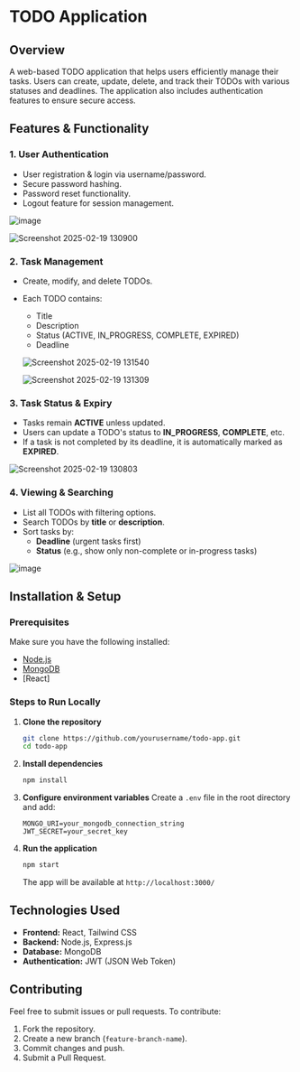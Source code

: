 # TODO Application

## Overview
A web-based TODO application that helps users efficiently manage their tasks. Users can create, update, delete, and track their TODOs with various statuses and deadlines. The application also includes authentication features to ensure secure access.

## Features & Functionality

### 1. User Authentication
- User registration & login via username/password.
- Secure password hashing.
- Password reset functionality.
- Logout feature for session management.


![image](https://github.com/user-attachments/assets/a8868739-4633-42ff-9c5a-6221b1d4067d)


![Screenshot 2025-02-19 130900](https://github.com/user-attachments/assets/614fa0c4-ae48-45d3-bb74-1114fe7a0b45)



### 2. Task Management
- Create, modify, and delete TODOs.
- Each TODO contains:
  - Title
  - Description
  - Status (ACTIVE, IN_PROGRESS, COMPLETE, EXPIRED)
  - Deadline

  

  ![Screenshot 2025-02-19 131540](https://github.com/user-attachments/assets/d13f36ea-fb2d-4e81-bbc7-6a5269d62820)

  ![Screenshot 2025-02-19 131309](https://github.com/user-attachments/assets/2514953d-152e-447a-aed6-178d365875b5)




### 3. Task Status & Expiry
- Tasks remain **ACTIVE** unless updated.
- Users can update a TODO's status to **IN_PROGRESS**, **COMPLETE**, etc.
- If a task is not completed by its deadline, it is automatically marked as **EXPIRED**.
  

![Screenshot 2025-02-19 130803](https://github.com/user-attachments/assets/1ed81194-3955-44ed-a293-71a6c94fa1d4)


### 4. Viewing & Searching
- List all TODOs with filtering options.
- Search TODOs by **title** or **description**.
- Sort tasks by:
  - **Deadline** (urgent tasks first)
  - **Status** (e.g., show only non-complete or in-progress tasks)

![image](https://github.com/user-attachments/assets/4b10e0ec-b60b-401d-b296-72b23c0bc66f)




## Installation & Setup

### Prerequisites
Make sure you have the following installed:
- [Node.js](https://nodejs.org/)
- [MongoDB](https://www.mongodb.com/)
- [React]

### Steps to Run Locally

1. **Clone the repository**
   ```bash
   git clone https://github.com/yourusername/todo-app.git
   cd todo-app
   ```

2. **Install dependencies**
   ```bash
   npm install
   ```

3. **Configure environment variables**
   Create a `.env` file in the root directory and add:
   ```plaintext
   MONGO_URI=your_mongodb_connection_string
   JWT_SECRET=your_secret_key
   ```

4. **Run the application**
   ```bash
   npm start
   ```
   The app will be available at `http://localhost:3000/`


## Technologies Used
- **Frontend:** React, Tailwind CSS 
- **Backend:** Node.js, Express.js
- **Database:** MongoDB
- **Authentication:** JWT (JSON Web Token)

## Contributing
Feel free to submit issues or pull requests. To contribute:
1. Fork the repository.
2. Create a new branch (`feature-branch-name`).
3. Commit changes and push.
4. Submit a Pull Request.

